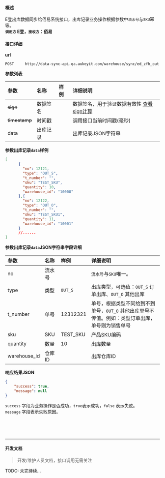 #### 概述
E登出库数据同步给佰易系统接口，出库记录业务操作根据参数中`流水号`与`SKU`幂等。<br />
__`调用方` E登，`接收方`：佰易__

#### 接口详细

__url__

```text
POST     http://data-sync-api.qa.aukeyit.com/warehouse/sync/ed_zfh_out
```

__参数列表__

| 参数       | 名称     | 样例  | 详细说明                   |
|:----------|:--------|:-----|:--------------------------|
| ~~sign~~      | 数据签名 |      | 数据签名，用于验证数据有效性 [查看sign计算](/modules/data-init/sign_build) |
| ~~timestamp~~ | 时间戳   |      | 调用接口当前时间戳(毫秒)    |
| data      | 出库记录 |      | 出库记录JSON字符串         |

__参数出库记录`data`样例__

```json
[
      {
        "no": 12121,
        "type": "OUT_S",
        "t_number": "",
        "sku": "TEST_SKU",
        "quantity": 10,
        "warehouse_id": "10000"
      },{
        "no": 12122,
        "type": "OUT_O",
        "t_number": "",
        "sku": "TEST_SKU1",
        "quantity": 11,
        "warehouse_id": "10001"
      }
      //......
]
```

__参数出库记录`data`JSON字符串字段详细__

| 参数          | 名称    | 样例      | 详细说明                                                      |
|:-------------|:-------|:----------|:-------------------------------------------------------------|
| no             |  流水号      |           |  `流水号`与`SKU`唯一。                                                           |
| type         | 类型    | `OUT_S`   | 出库类型，可选值：`OUT_S` 订单出库、`OUT_O` 其他出库             |
| t_number     | 单号    | 12312321  | 单号，根据类型不同给到不到单号，`OUT_O` 其他出库单号不传值。例如：类型订单出库，单号则为销售单号 |
| sku          | SKU    | TEST_SKU  | 产品SKU编码                                                   |
| quantity     | 数量    | 10        | 出库数量                                                      |
| warehouse_id | 仓库ID  |           | 出库仓库ID                                                    |

__响应结果JSON__

```json
{
    "success": true,
    "message": null
}
```
`success` 字段为业务操作是否成功，`true`表示成功，`false` 表示失败。 <br />
`message` 字段表示失败原因。


<br /><br /><br />

---

#### 开发文档
> 开发/维护人员文档，接口调用无需关注

TODO: 未完待续...